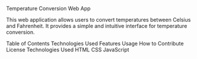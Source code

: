Temperature Conversion Web App

This web application allows users to convert temperatures between Celsius and Fahrenheit. It provides a simple and intuitive interface for temperature conversion.

Table of Contents
Technologies Used
Features
Usage
How to Contribute
License
Technologies Used
HTML
CSS
JavaScript
